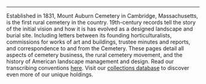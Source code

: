 ---
Established in 1831, Mount Auburn Cemetery in Cambridge, Massachusetts, is the first rural cemetery in the country. 19th-century records tell the story of the initial vision and how it is has evolved as a designed landscape and burial site. Including letters between its founding horticulturalists, commissions for works of art and buildings, trustee minutes and reports, and correspondence to and from the Cemetery. These pages detail all aspects of cemetery business,  the rural cemetery movement, and the history of American landscape management and design. Read our transcribing conventions <a href="https://www.fromthepage.com/mountauburncemetery/mount-auburn-tutorial-documents/demotrustees/help">here</a>. Visit our <a href="https://mountauburn.pastperfectonline.com/">collections database</a> to discover even more of our unique holdings.